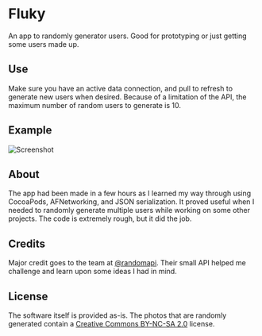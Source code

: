 # Fluky
An app to randomly generator users. Good for prototyping or just getting some users made up.

## Use
Make sure you have an active data connection, and pull to refresh to generate new users when desired. 
Because of a limitation of the API, the maximum number of random users to generate is 10.

## Example
![Screenshot](http://f.cl.ly/items/2b2M3a0k0d1N0N473W04/Random%20Users.png "Screenshot")

## About
The app had been made in a few hours as I learned my way through using CocoaPods, AFNetworking, and JSON serialization. It proved useful when I needed to randomly generate multiple users while working on some other projects. The code is extremely rough, but it did the job.

## Credits
Major credit goes to the team at [@randomapi](https://twitter.com/randomapi). Their small API helped me challenge and learn upon some ideas I had in mind. 

## License
The software itself is provided as-is. 
The photos that are randomly generated contain a [Creative Commons BY-NC-SA 2.0](http://creativecommons.org/licenses/by-nc-sa/2.0/deed.en) license. 
